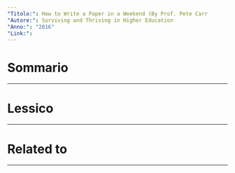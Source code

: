 ```yaml
---
"Titolo:": How to Write a Paper in a Weekend (By Prof. Pete Carr
"Autore:": Surviving and Thriving in Higher Education
"Anno:": "2016"
"Link:":
---
```

# Sommario


----------------------------------------------------------------

# Lessico


----------------------------------------------------------------

# Related to


----------------------------------------------------------------